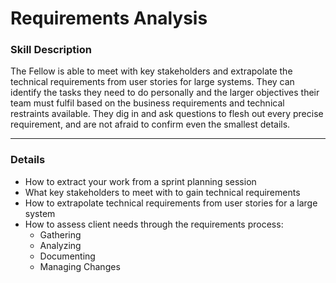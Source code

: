 # Requirements Analysis

### Skill Description
The Fellow is able to meet with key stakeholders and extrapolate the technical requirements from user stories for large systems. They can identify the tasks they need to do personally and the larger objectives their team must fulfil based on the business requirements and technical restraints available. They dig in and ask questions to flesh out every precise requirement, and are not afraid to confirm even the smallest details.

---

### Details
- How to extract your work from a sprint planning session
- What key stakeholders to meet with to gain technical requirements
- How to extrapolate technical requirements from user stories for a large system
- How to assess client needs through the requirements process: 
  - Gathering
  - Analyzing
  - Documenting
  - Managing Changes
